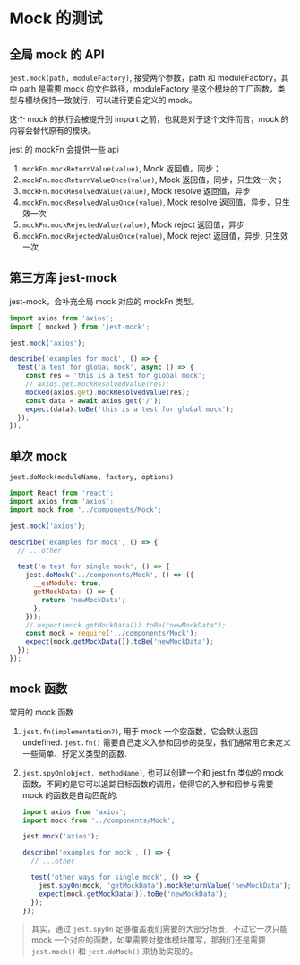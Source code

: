 # Mock 的测试

## 全局 mock 的 API

`jest.mock(path, moduleFactory)`, 接受两个参数，path 和 moduleFactory，其中 path 是需要 mock 的文件路径，moduleFactory 是这个模块的工厂函数，类型与模块保持一致就行，可以进行更自定义的 mock。

这个 mock 的执行会被提升到 import 之前，也就是对于这个文件而言，mock 的内容会替代原有的模块。

jest 的 mockFn 会提供一些 api

1. `mockFn.mockReturnValue(value)`, Mock 返回值，同步；
2. `mockFn.mockReturnValueOnce(value)`, Mock 返回值，同步，只生效一次；
3. `mockFn.mockResolvedValue(value)`, Mock resolve 返回值，异步
4. `mockFn.mockResolvedValueOnce(value)`, Mock resolve 返回值，异步，只生效一次
5. `mockFn.mockRejectedValue(value)`, Mock reject 返回值，异步
6. `mockFn.mockRejectedValueOnce(value)`, Mock reject 返回值，异步, 只生效一次

## 第三方库 jest-mock

jest-mock，会补充全局 mock 对应的 mockFn 类型。

```js
import axios from 'axios';
import { mocked } from 'jest-mock';

jest.mock('axios');

describe('examples for mock', () => {
  test('a test for global mock', async () => {
    const res = 'this is a test for global mock';
    // axios.get.mockResolvedValue(res);
    mocked(axios.get).mockResolvedValue(res);
    const data = await axios.get('/');
    expect(data).toBe('this is a test for global mock');
  });
});
```

## 单次 mock

`jest.doMock(moduleName, factory, options)`

```js
import React from 'react';
import axios from 'axios';
import mock from '../components/Mock';

jest.mock('axios');

describe('examples for mock', () => {
  // ...other

  test('a test for single mock', () => {
    jest.doMock('../components/Mock', () => ({
      __esModule: true,
      getMockData: () => {
        return 'newMockData';
      },
    }));
    // expect(mock.getMockData()).toBe("newMockData");
    const mock = require('../components/Mock');
    expect(mock.getMockData()).toBe('newMockData');
  });
});
```

## mock 函数

常用的 mock 函数

1. `jest.fn(implementation?)`, 用于 mock 一个空函数，它会默认返回 undefined. `jest.fn()` 需要自己定义入参和回参的类型，我们通常用它来定义一些简单、好定义类型的函数.
2. `jest.spyOn(object, methodName)`, 也可以创建一个和 jest.fn 类似的 mock 函数，不同的是它可以追踪目标函数的调用，使得它的入参和回参与需要 mock 的函数是自动匹配的.

   ```js
   import axios from 'axios';
   import mock from '../components/Mock';

   jest.mock('axios');

   describe('examples for mock', () => {
     // ...other

     test('other ways for single mock', () => {
       jest.spyOn(mock, 'getMockData').mockReturnValue('newMockData');
       expect(mock.getMockData()).toBe('newMockData');
     });
   });
   ```

> 其实，通过 `jest.spyOn` 足够覆盖我们需要的大部分场景，不过它一次只能 mock 一个对应的函数，如果需要对整体模块覆写，那我们还是需要 `jest.mock()` 和 `jest.doMock()` 来协助实现的。

